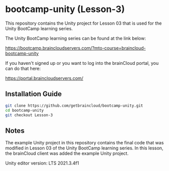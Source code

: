 # bootcamp-unity (Lesson-3)

This repository contains the Unity project for Lesson 03 that is used for the Unity BootCamp learning series.

The Unity BootCamp learning series can be found at the link below:

https://bootcamp.braincloudservers.com/?mto-course=braincloud-bootcamp-unity


If you haven't signed up or you want to log into the brainCloud portal, you can do that here:

https://portal.braincloudservers.com/


## Installation Guide

```bash
git clone https://github.com/getbraincloud/bootcamp-unity.git
cd bootcamp-unity
git checkout Lesson-3
```

## Notes

The example Unity project in this repository contains the final code that was modified in Lesson 03 of the Unity BootCamp learning series. In this lesson, the brainCloud client was added the example Unity project.

Unity editor version: LTS 2021.3.4f1
